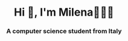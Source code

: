 <h1 align="center">Hi 👋, I'm Milena👩🏻‍💻</h1>
<h3 align="center">A computer science student from Italy</h3>
